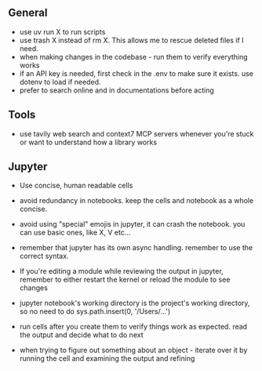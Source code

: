 ## General
- use uv run X to run scripts
- use trash X instead of rm X. This allows me to rescue deleted files if I need.
- when making changes in the codebase - run them to verify everything works
- if an API key is needed, first check in the .env to make sure it exists. use dotenv to load if needed.
- prefer to search online and in documentations before acting

## Tools
- use tavily web search and context7 MCP servers whenever you're stuck or want to understand how a library works

## Jupyter
- Use concise, human readable cells
- avoid redundancy in notebooks. keep the cells and notebook as a whole concise.
- avoid using "special" emojis in jupyter, it can crash the notebook. you can use basic ones, like X, V etc...
- remember that jupyter has its own async handling. remember to use the correct syntax.
- If you're editing a module while reviewing the output in jupyter, remember to either restart the kernel or reload the module to see changes

- jupyter notebook's working directory is the project's working directory, so no need to do sys.path.insert(0, '/Users/...')
- run cells after you create them to verify things work as expected. read the output and decide what to do next
- when trying to figure out something about an object - iterate over it by running the cell and examining the output and refining
